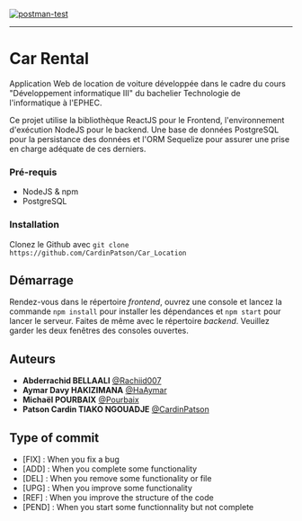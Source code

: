 [![postman-test](https://github.com/CardinPatson/Car_Location/actions/workflows/postman-test.yml/badge.svg)](https://github.com/CardinPatson/Car_Location/actions/workflows/postman-test.yml)

---
# Car Rental

Application Web de location de voiture développée dans le cadre du cours "Développement informatique III" du bachelier Technologie de l'informatique à l'EPHEC.

Ce projet utilise la bibliothèque ReactJS pour le Frontend, l'environnement d'exécution NodeJS pour le backend. Une base de données PostgreSQL pour la persistance des données et l'ORM Sequelize pour assurer une prise en charge adéquate de ces derniers.

### Pré-requis

-   NodeJS & npm
-   PostgreSQL

### Installation

Clonez le Github avec `git clone https://github.com/CardinPatson/Car_Location`

## Démarrage

Rendez-vous dans le répertoire _frontend_, ouvrez une console et lancez la commande `npm install` pour installer les dépendances et `npm start` pour lancer le serveur. Faites de même avec le répertoire _backend_. Veuillez garder les deux fenêtres des consoles ouvertes.

## Auteurs

-   **Abderrachid BELLAALI** [@Rachiid007](https://github.com/Rachiid007)
-   **Aymar Davy HAKIZIMANA** [@HaAymar](https://github.com/HaAymar)
-   **Michaël POURBAIX** [@Pourbaix](https://github.com/Pourbaix)
-   **Patson Cardin TIAKO NGOUADJE** [@CardinPatson ](https://github.com/CardinPatson)

## Type of commit

-   [FIX] : When you fix a bug
-   [ADD] : When you complete some functionality
-   [DEL] : When you remove some functionality or file
-   [UPG] : When you improve some functionality
-   [REF] : When you improve the structure of the code
-   [PEND] : When you start some functionnality but not complete
